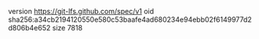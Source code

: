 version https://git-lfs.github.com/spec/v1
oid sha256:a34cb2194120550e580c53baafe4ad680234e94ebb02f6149977d2d806b4e652
size 7818
